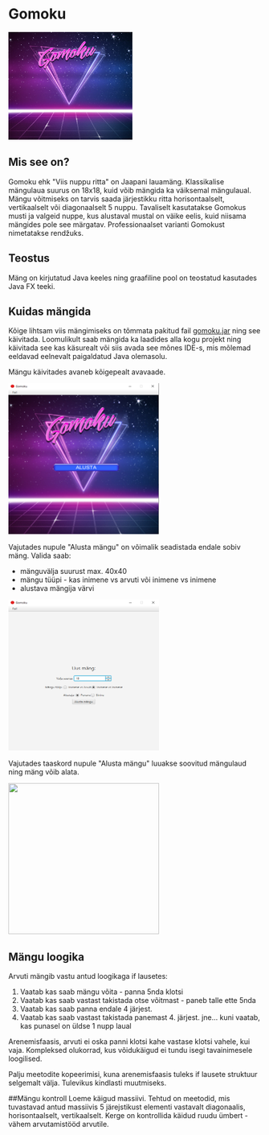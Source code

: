 # Gomoku
![](src/resources/gomoku_banner_250.png)
 
## Mis see on?

Gomoku ehk "Viis nuppu ritta" on Jaapani lauamäng. 
Klassikalise mängulaua suurus on 18x18, kuid võib mängida ka väiksemal mängulaual. 
Mängu võitmiseks on tarvis saada järjestikku ritta horisontaalselt, vertikaalselt või diagonaalselt 5 nuppu. 
Tavaliselt kasutatakse Gomokus musti ja valgeid nuppe, kus alustaval 
mustal on väike eelis, kuid niisama mängides pole see märgatav.
Professionaalset varianti Gomokust nimetatakse rendžuks.

## Teostus

Mäng on kirjutatud Java keeles ning graafiline pool on teostatud kasutades Java FX teeki.

## Kuidas mängida

Kõige lihtsam viis mängimiseks on tõmmata pakitud fail [gomoku.jar](gomoku.jar) ning see käivitada. 
Loomulikult saab mängida ka laadides alla kogu projekt ning käivitada see kas käsurealt või siis avada see mõnes IDE-s, 
mis mõlemad eeldavad eelnevalt paigaldatud Java olemasolu.

Mängu käivitades avaneb kõigepealt avavaade.

<img src="src/resources/sc/avavaade.png" style="height:300px;width:300px;"/>

Vajutades nupule "Alusta mängu" on võimalik seadistada endale sobiv mäng.
Valida saab:
* mänguvälja suurust max. 40x40
* mängu tüüpi - kas inimene vs arvuti või inimene vs inimene
* alustava mängija värvi 

<img src="src/resources/sc/seadistamine.png" style="height:300px;width:300px;"/>

Vajutades taaskord nupule "Alusta mängu" luuakse soovitud mängulaud ning mäng võib alata.

<img src="src/resources/sc/mäng.png" style="height:300px;width:300px;"/>

## Mängu loogika
Arvuti mängib vastu antud loogikaga if lausetes:
1. Vaatab kas saab mängu võita - panna 5nda klotsi
2. Vaatab kas saab vastast takistada otse võitmast - paneb talle ette 5nda
3. Vaatab kas saab panna endale 4 järjest.
4. Vaatab kas saab vastast takistada panemast 4. järjest.
jne...
kuni vaatab, kas punasel on üldse 1 nupp laual



Arenemisfaasis, arvuti ei oska panni klotsi kahe vastase klotsi vahele, kui vaja.
Kompleksed olukorrad, kus võidukäigud ei tundu isegi tavainimesele loogilised.

Palju meetodite kopeerimisi, kuna arenemisfaasis tuleks if lausete struktuur selgemalt välja.
Tulevikus kindlasti muutmiseks.

##Mängu kontroll
Loeme käigud massiivi. Tehtud on meetodid, mis tuvastavad antud massiivis 5 järejstikust
elementi vastavalt diagonaalis, horisontaalselt, vertikaalselt.
Kerge on kontrollida käidud ruudu ümbert - vähem arvutamistööd arvutile.
